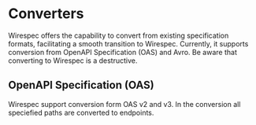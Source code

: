 # Converters

Wirespec offers the capability to convert from existing specification formats, facilitating a smooth transition to Wirespec. Currently, it supports conversion from OpenAPI Specification (OAS) and Avro. Be aware that converting to Wirespec is a destructive.

## OpenAPI Specification (OAS)
Wirespec support conversion form OAS v2 and v3. In the conversion all speciefied paths are converted to endpoints.
